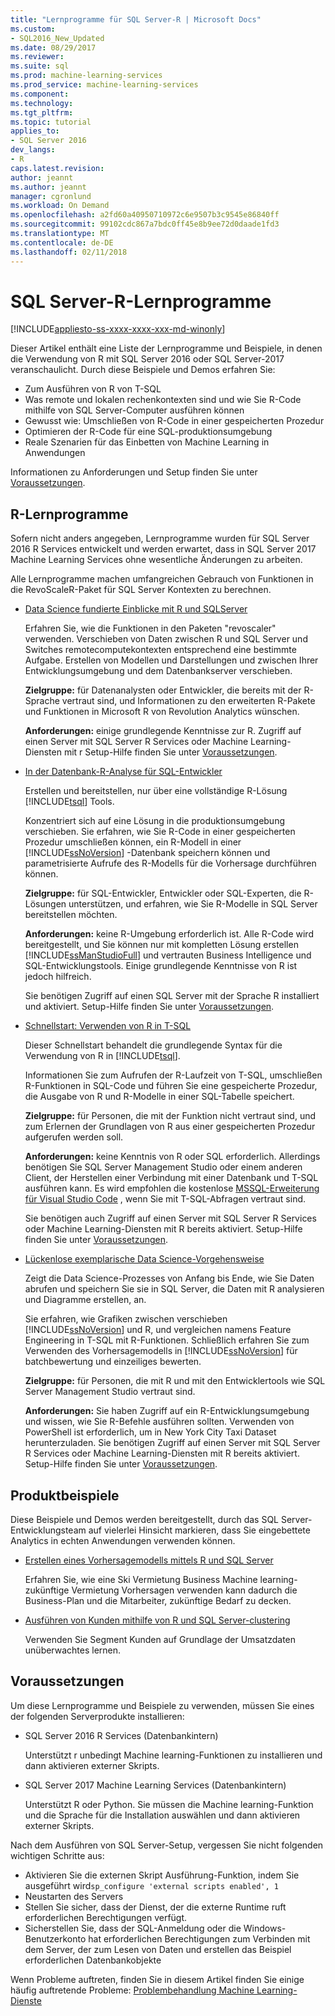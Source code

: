 ```yaml
---
title: "Lernprogramme für SQL Server-R | Microsoft Docs"
ms.custom:
- SQL2016_New_Updated
ms.date: 08/29/2017
ms.reviewer: 
ms.suite: sql
ms.prod: machine-learning-services
ms.prod_service: machine-learning-services
ms.component: 
ms.technology: 
ms.tgt_pltfrm: 
ms.topic: tutorial
applies_to:
- SQL Server 2016
dev_langs:
- R
caps.latest.revision: 
author: jeannt
ms.author: jeannt
manager: cgronlund
ms.workload: On Demand
ms.openlocfilehash: a2fd60a40950710972c6e9507b3c9545e86840ff
ms.sourcegitcommit: 99102cdc867a7bdc0ff45e8b9ee72d0daade1fd3
ms.translationtype: MT
ms.contentlocale: de-DE
ms.lasthandoff: 02/11/2018
---
```

# <a name="sql-server-r-tutorials"></a>SQL Server-R-Lernprogramme
[!INCLUDE[appliesto-ss-xxxx-xxxx-xxx-md-winonly](../../includes/appliesto-ss-xxxx-xxxx-xxx-md-winonly.md)]

Dieser Artikel enthält eine Liste der Lernprogramme und Beispiele, in denen die Verwendung von R mit SQL Server 2016 oder SQL Server-2017 veranschaulicht. Durch diese Beispiele und Demos erfahren Sie:

+ Zum Ausführen von R von T-SQL
+ Was remote und lokalen rechenkontexten sind und wie Sie R-Code mithilfe von SQL Server-Computer ausführen können
+ Gewusst wie: Umschließen von R-Code in einer gespeicherten Prozedur
+ Optimieren der R-Code für eine SQL-produktionsumgebung
+ Reale Szenarien für das Einbetten von Machine Learning in Anwendungen

Informationen zu Anforderungen und Setup finden Sie unter [Voraussetzungen](#bkmk_Prerequisites).

## <a name="bkmk_sqltutorials"></a>R-Lernprogramme

Sofern nicht anders angegeben, Lernprogramme wurden für SQL Server 2016 R Services entwickelt und werden erwartet, dass in SQL Server 2017 Machine Learning Services ohne wesentliche Änderungen zu arbeiten.

Alle Lernprogramme machen umfangreichen Gebrauch von Funktionen in die RevoScaleR-Paket für SQL Server Kontexten zu berechnen.

+ [Data Science fundierte Einblicke mit R und SQLServer](../tutorials/deepdive-data-science-deep-dive-using-the-revoscaler-packages.md)

  Erfahren Sie, wie die Funktionen in den Paketen "revoscaler" verwenden. Verschieben von Daten zwischen R und SQL Server und Switches remotecomputekontexten entsprechend eine bestimmte Aufgabe. Erstellen von Modellen und Darstellungen und zwischen Ihrer Entwicklungsumgebung und dem Datenbankserver verschieben.

  **Zielgruppe:** für Datenanalysten oder Entwickler, die bereits mit der R-Sprache vertraut sind, und Informationen zu den erweiterten R-Pakete und Funktionen in Microsoft R von Revolution Analytics wünschen.

  **Anforderungen:** einige grundlegende Kenntnisse zur R. Zugriff auf einen Server mit SQL Server R Services oder Machine Learning-Diensten mit r Setup-Hilfe finden Sie unter [Voraussetzungen](#bkmk_Prerequisites).

+ [In der Datenbank-R-Analyse für SQL-Entwickler](../tutorials/sqldev-in-database-r-for-sql-developers.md)

  Erstellen und bereitstellen, nur über eine vollständige R-Lösung [!INCLUDE[tsql](../../includes/tsql-md.md)] Tools.

  Konzentriert sich auf eine Lösung in die produktionsumgebung verschieben. Sie erfahren, wie Sie R-Code in einer gespeicherten Prozedur umschließen können, ein R-Modell in einer [!INCLUDE[ssNoVersion](../../includes/ssnoversion-md.md)] -Datenbank speichern können und parametrisierte Aufrufe des R-Modells für die Vorhersage durchführen können.

  **Zielgruppe:** für SQL-Entwickler, Entwickler oder SQL-Experten, die R-Lösungen unterstützen, und erfahren, wie Sie R-Modelle in SQL Server bereitstellen möchten.

  **Anforderungen:** keine R-Umgebung erforderlich ist. Alle R-Code wird bereitgestellt, und Sie können nur mit kompletten Lösung erstellen [!INCLUDE[ssManStudioFull](../../includes/ssmanstudiofull-md.md)] und vertrauten Business Intelligence und SQL-Entwicklungstools. Einige grundlegende Kenntnisse von R ist jedoch hilfreich.

  Sie benötigen Zugriff auf einen SQL Server mit der Sprache R installiert und aktiviert. Setup-Hilfe finden Sie unter [Voraussetzungen](#bkmk_Prerequisites).

+ [Schnellstart: Verwenden von R in T-SQL](../tutorials/rtsql-using-r-code-in-transact-sql-quickstart.md)

  Dieser Schnellstart behandelt die grundlegende Syntax für die Verwendung von R in [!INCLUDE[tsql](../../includes/tsql-md.md)].

  Informationen Sie zum Aufrufen der R-Laufzeit von T-SQL, umschließen R-Funktionen in SQL-Code und führen Sie eine gespeicherte Prozedur, die Ausgabe von R und R-Modelle in einer SQL-Tabelle speichert.

  **Zielgruppe:** für Personen, die mit der Funktion nicht vertraut sind, und zum Erlernen der Grundlagen von R aus einer gespeicherten Prozedur aufgerufen werden soll.

  **Anforderungen:** keine Kenntnis von R oder SQL erforderlich. Allerdings benötigen Sie SQL Server Management Studio oder einem anderen Client, der Herstellen einer Verbindung mit einer Datenbank und T-SQL ausführen kann. Es wird empfohlen die kostenlose [MSSQL-Erweiterung für Visual Studio Code](https://marketplace.visualstudio.com/items?itemName=ms-mssql.mssql) , wenn Sie mit T-SQL-Abfragen vertraut sind.

  Sie benötigen auch Zugriff auf einen Server mit SQL Server R Services oder Machine Learning-Diensten mit R bereits aktiviert. Setup-Hilfe finden Sie unter [Voraussetzungen](#bkmk_Prerequisites).

+ [Lückenlose exemplarische Data Science-Vorgehensweise](../tutorials/walkthrough-data-science-end-to-end-walkthrough.md)

  Zeigt die Data Science-Prozesses von Anfang bis Ende, wie Sie Daten abrufen und speichern Sie sie in SQL Server, die Daten mit R analysieren und Diagramme erstellen, an.

  Sie erfahren, wie Grafiken zwischen verschieben [!INCLUDE[ssNoVersion](../../includes/ssnoversion-md.md)] und R, und vergleichen namens Feature Engineering in T-SQL mit R-Funktionen. Schließlich erfahren Sie zum Verwenden des Vorhersagemodells in [!INCLUDE[ssNoVersion](../../includes/ssnoversion-md.md)] für batchbewertung und einzeiliges bewerten.

  **Zielgruppe:** für Personen, die mit R und mit den Entwicklertools wie SQL Server Management Studio vertraut sind.

  **Anforderungen:** Sie haben Zugriff auf ein R-Entwicklungsumgebung und wissen, wie Sie R-Befehle ausführen sollten. Verwenden von PowerShell ist erforderlich, um in New York City Taxi Dataset herunterzuladen. Sie benötigen Zugriff auf einen Server mit SQL Server R Services oder Machine Learning-Diensten mit R bereits aktiviert. Setup-Hilfe finden Sie unter [Voraussetzungen](#bkmk_Prerequisites).

## <a name ="bkmk_samples"></a>Produktbeispiele

Diese Beispiele und Demos werden bereitgestellt, durch das SQL Server-Entwicklungsteam auf vielerlei Hinsicht markieren, dass Sie eingebettete Analytics in echten Anwendungen verwenden können.

+ [Erstellen eines Vorhersagemodells mittels R und SQL Server](https://microsoft.github.io/sql-ml-tutorials/R/rentalprediction)

  Erfahren Sie, wie eine Ski Vermietung Business Machine learning-zukünftige Vermietung Vorhersagen verwenden kann dadurch die Business-Plan und die Mitarbeiter, zukünftige Bedarf zu decken.

+ [Ausführen von Kunden mithilfe von R und SQL Server-clustering](https://microsoft.github.io/sql-ml-tutorials/R/customerclustering/)

  Verwenden Sie Segment Kunden auf Grundlage der Umsatzdaten unüberwachtes lernen.

## <a name="bkmk_Prerequisites"></a>Voraussetzungen

Um diese Lernprogramme und Beispiele zu verwenden, müssen Sie eines der folgenden Serverprodukte installieren:

+ SQL Server 2016 R Services (Datenbankintern)
  
  Unterstützt r unbedingt Machine learning-Funktionen zu installieren und dann aktivieren externer Skripts.

+ SQL Server 2017 Machine Learning Services (Datenbankintern)
  
  Unterstützt R oder Python. Sie müssen die Machine learning-Funktion und die Sprache für die Installation auswählen und dann aktivieren externer Skripts.

Nach dem Ausführen von SQL Server-Setup, vergessen Sie nicht folgenden wichtigen Schritte aus:

+ Aktivieren Sie die externen Skript Ausführung-Funktion, indem Sie ausgeführt wird`sp_configure 'external scripts enabled', 1`
+ Neustarten des Servers
+ Stellen Sie sicher, dass der Dienst, der die externe Runtime ruft erforderlichen Berechtigungen verfügt.
+ Sicherstellen Sie, dass der SQL-Anmeldung oder die Windows-Benutzerkonto hat erforderlichen Berechtigungen zum Verbinden mit dem Server, der zum Lesen von Daten und erstellen das Beispiel erforderlichen Datenbankobjekte

Wenn Probleme auftreten, finden Sie in diesem Artikel finden Sie einige häufig auftretende Probleme: [Problembehandlung Machine Learning-Dienste](../machine-learning-troubleshooting-faq.md)
